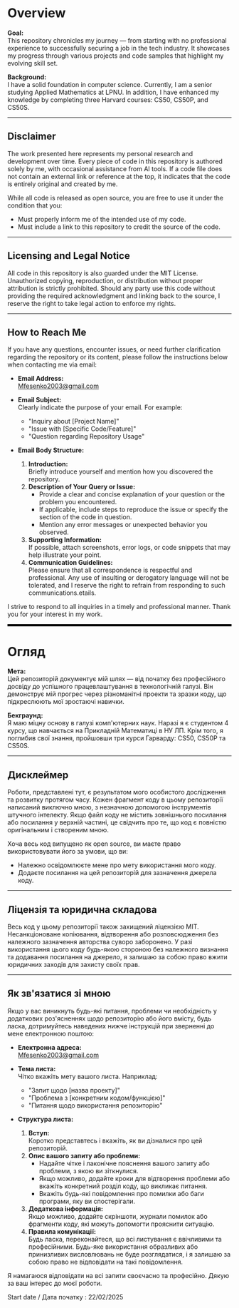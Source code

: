 # Overview

**Goal:**  
This repository chronicles my journey — from starting with no professional experience to successfully securing a job in the tech industry. It showcases my progress through various projects and code samples that highlight my evolving skill set.

**Background:**  
I have a solid foundation in computer science. Currently, I am a senior studying Applied Mathematics at LPNU. In addition, I have enhanced my knowledge by completing three Harvard courses: CS50, CS50P, and CS50S.

---

## Disclaimer

The work presented here represents my personal research and development over time. Every piece of code in this repository is authored solely by me, with occasional assistance from AI tools. If a code file does not contain an external link or reference at the top, it indicates that the code is entirely original and created by me.

While all code is released as open source, you are free to use it under the condition that you:

- Must properly inform me of the intended use of my code.
- Must include a link to this repository to credit the source of the code.

---

## Licensing and Legal Notice

All code in this repository is also guarded under the MIT License. Unauthorized copying, reproduction, or distribution without proper attribution is strictly prohibited. Should any party use this code without providing the required acknowledgment and linking back to the source, I reserve the right to take legal action to enforce my rights.

---

## How to Reach Me

If you have any questions, encounter issues, or need further clarification regarding the repository or its content, please follow the instructions below when contacting me via email:

- **Email Address:**  
  [Mfesenko2003@gmail.com](mailto:Mfesenko2003@gmail.com)

- **Email Subject:**  
  Clearly indicate the purpose of your email. For example:  
  - "Inquiry about [Project Name]"  
  - "Issue with [Specific Code/Feature]"  
  - "Question regarding Repository Usage"

- **Email Body Structure:**  
  1. **Introduction:**  
     Briefly introduce yourself and mention how you discovered the repository.
  2. **Description of Your Query or Issue:**  
     - Provide a clear and concise explanation of your question or the problem you encountered.
     - If applicable, include steps to reproduce the issue or specify the section of the code in question.
     - Mention any error messages or unexpected behavior you observed.
  3. **Supporting Information:**  
     If possible, attach screenshots, error logs, or code snippets that may help illustrate your point.
  4. **Communication Guidelines:**  
     Please ensure that all correspondence is respectful and professional. Any use of insulting or derogatory language will not be tolerated, and I reserve the right to refrain from responding to such communications.etails.

I strive to respond to all inquiries in a timely and professional manner. Thank you for your interest in my work.

<hr style="border-top: 4px solid #000;">

# Огляд

**Мета:**  
Цей репозиторій документує мій шлях — від початку без професійного досвіду до успішного працевлаштування в технологічній галузі. Він демонструє мій прогрес через різноманітні проекти та зразки коду, що підкреслюють мої зростаючі навички.

**Бекграунд:**  
Я маю міцну основу в галузі комп'ютерних наук. Наразі я є студентом 4 курсу, що навчається на Прикладній Математиці в НУ ЛП. Крім того, я поглибив свої знання, пройшовши три курси Гарварду: CS50, CS50P та CS50S.

---

## Дисклеймер

Роботи, представлені тут, є результатом мого особистого дослідження та розвитку протягом часу. Кожен фрагмент коду в цьому репозиторії написаний виключно мною, з незначною допомогою інструментів штучного інтелекту. Якщо файл коду не містить зовнішнього посилання або посилання у верхній частині, це свідчить про те, що код є повністю оригінальним і створеним мною.

Хоча весь код випущено як open source, ви маєте право використовувати його за умови, що ви:

- Належно освідомлюєте мене про мету використання мого коду.
- Додаєте посилання на цей репозиторій для зазначення джерела коду.

---

## Ліцензія та юридична складова

Весь код у цьому репозиторії також захищений ліцензією MIT. Несанкціоноване копіювання, відтворення або розповсюдження без належного зазначення авторства суворо заборонено. У разі використання цього коду будь-якою стороною без належного визнання та додавання посилання на джерело, я залишаю за собою право вжити юридичних заходів для захисту своїх прав.

---

## Як зв'язатися зі мною

Якщо у вас виникнуть будь-які питання, проблеми чи необхідність у додаткових роз'ясненнях щодо репозиторію або його вмісту, будь ласка, дотримуйтесь наведених нижче інструкцій при зверненні до мене електронною поштою:

- **Електронна адреса:**  
  [Mfesenko2003@gmail.com](mailto:Mfesenko2003@gmail.com)

- **Тема листа:**  
  Чітко вкажіть мету вашого листа. Наприклад:  
  - "Запит щодо [назва проекту]"  
  - "Проблема з [конкретним кодом/функцією]"  
  - "Питання щодо використання репозиторію"

- **Структура листа:**  
  1. **Вступ:**  
     Коротко представтесь і вкажіть, як ви дізналися про цей репозиторій.
  2. **Опис вашого запиту або проблеми:**  
     - Надайте чітке і лаконічне пояснення вашого запиту або проблеми, з якою ви зіткнулися.
     - Якщо можливо, додайте кроки для відтворення проблеми або вкажіть конкретний розділ коду, що викликає питання.
     - Вкажіть будь-які повідомлення про помилки або баги програми, яку ви спостерігали.
  3. **Додаткова інформація:**  
     Якщо можливо, додайте скріншоти, журнали помилок або фрагменти коду, які можуть допомогти прояснити ситуацію.
  4. **Правила комунікації:**  
     Будь ласка, переконайтеся, що всі листування є ввічливими та професійними. Будь-яке використання образливих або принизливих висловлювань не буде розглядатися, і я залишаю за собою право не відповідати на такі повідомлення.

Я намагаюся відповідати на всі запити своєчасно та професійно. Дякую за ваш інтерес до моєї роботи.

Start date / Дата початку : 22/02/2025 